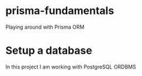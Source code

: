 # prisma-fundamentals
Playing around with Prisma ORM

# Setup a database
In this project I am working with PostgreSQL ORDBMS
